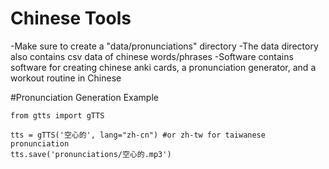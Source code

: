 # Chinese Tools

-Make sure to create a "data/pronunciations" directory
-The data directory also contains csv data of chinese words/phrases
-Software contains software for creating chinese anki cards, a pronunciation generator, and a workout routine in Chinese

#Pronunciation Generation Example
```
from gtts import gTTS

tts = gTTS('空心的', lang="zh-cn") #or zh-tw for taiwanese pronunciation
tts.save('pronunciations/空心的.mp3')
```
